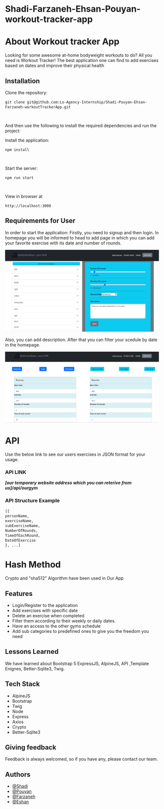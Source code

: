 # Shadi-Farzaneh-Ehsan-Pouyan-workout-tracker-app
# About Workout tracker App

Looking for some awesome at-home bodyweight workouts to do? All you need is Workout Tracker! The best application one can find to add exercises based on dates and improve their physical health

## Installation
Clone the repository:
```
git clone git@github.com:Lo-Agency-Internship/Shadi-Pouyan-Ehsan-Farzaneh-workoutTrackerApp.git
```
<br />

And then use the following to install the required dependencies and run the project:

Install the application:
```
npm install
```

<br />

Start the server:

```
npm run start
```

<br /> 

View in browser at

```
http://localhost:3000
```

## Requirements for User
In order to start the application: Firstly, you need to signup and then login.
In homepage you will be informed to head to add page in which you can add your favorite exercise with its date and number of rounds. 

 ![image](src/public/images/AddExercise.PNG)

Also, you can add description. After that you can filter your scedule by date in the homepage.

 ![image](src/public/images/HomePage.PNG)

# API
Use the below link to see our users exercises in JSON format for your usage.

### API LINK

***[our temporary website address which you can reterive from us]/api/ourgym***

### API Structure Example
```
[{
personName,
exerciseName,
subExerciseName,
NumberOfRounds,
TimeOfEachRound,
DateOfExercise
}, ...]
```
# Hash Method
Crypto and "sha512" Algorithm have been used in Our App  <br>

## Features
- Login/Register to the application
- Add exercises with specific date 
- Delete an exercise when completed
- Filter them according to their weekly or daily dates.
- Have an access to the other gyms schedule
- Add sub categories to predefined ones to give you the freedom you need


## Lessons Learned
We have learned about Bootstrap 5 ExpressJS, AlpineJS, API ,Template Enignes, Better-Sqlite3, Twig. 


## Tech Stack

 * AlpineJS
 * Bootstrap
 * Twig
 * Node
 * Express
 * Axios
 * Crypto
 * Better-Sqlite3


## Giving feedback
Feedback is always welcomed, so if you have any, please contact our team.

## Authors

- [@Shadi](https://github.com/ShadiNrz)
- [@Pouyan](https://github.com/pouyanze)
- [@Farzaneh](https://github.com/ferizana92)
- [@Eshan](https://github.com/ehsan-afsharnia)
